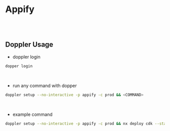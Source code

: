 # Appify

<br>
<br>

## Doppler Usage

-  doppler login

```bash
dopper login
```

<br>

-  run any command with dopper

```bash
doppler setup --no-interactive -p appify -c prod && <COMMAND>
```

<br>

-  example command

```bash
doppler setup --no-interactive -p appify -c prod && nx deploy cdk --stack service
```

<br>
